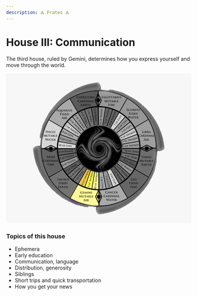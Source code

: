 ```yaml
---
description: 🜁 Frates 🜁
---
```


# House III: Communication

The third house, ruled by Gemini, determines how you express yourself and move through the world.

![](../../../.gitbook/assets/gemini.png)

### Topics of this house

* Ephemera
* Early education
* Communication, language
* Distribution, generosity
* Siblings
* Short trips and quick transportation
* How you get your news



